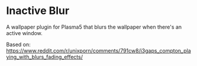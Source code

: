 # Inactive Blur

A wallpaper plugin for Plasma5 that blurs the wallpaper when there's an active window.

Based on: https://www.reddit.com/r/unixporn/comments/791cw8/i3gaps_compton_playing_with_blurs_fading_effects/
